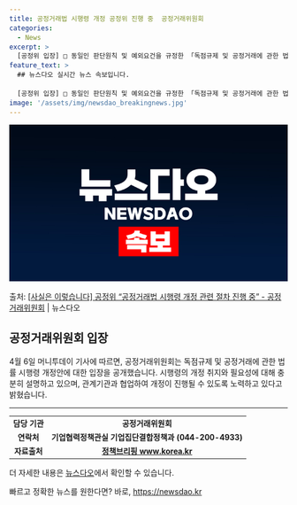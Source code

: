 ```yaml
---
title: 공정거래법 시행령 개정 공정위 진행 중  공정거래위원회
categories:
  - News
excerpt: >
  [공정위 입장] □ 동일인 판단원칙 및 예외요건을 규정한 「독점규제 및 공정거래에 관한 법률」 시행령 개정안…
feature_text: >
  ## 뉴스다오 실시간 뉴스 속보입니다.

  [공정위 입장] □ 동일인 판단원칙 및 예외요건을 규정한 「독점규제 및 공정거래에 관한 법률」 시행령 개정안…
image: '/assets/img/newsdao_breakingnews.jpg'
---
```


![뉴스다오 속보](/assets/img/newsdao_breakingnews.jpg)

<p>출처: <a href="https://newsdao.kr/3544" rel="dofollow">[사실은 이렇습니다] 공정위 “공정거래법 시행령 개정 관련 절차 진행 중” - 공정거래위원회</a> | 뉴스다오</p>

<h2 data-ke-size="size26">공정거래위원회 입장</h2>
<p data-ke-size="size16">4월 6일 머니투데이 기사에 따르면, 공정거래위원회는 독점규제 및 공정거래에 관한 법률 시행령 개정안에 대한 입장을 공개했습니다. 시행령의 개정 취지와 필요성에 대해 충분히 설명하고 있으며, 관계기관과 협업하여 개정이 진행될 수 있도록 노력하고 있다고 밝혔습니다.</p>

<hr>

<table>
  <tr>
    <td style="text-align: center; height: 17px;"><b>담당 기관</b></td>
    <td style="text-align: center; height: 17px;"><b>공정거래위원회</b></td>
  </tr>
  <tr>
    <td style="text-align: center; height: 17px;"><b>연락처</b></td>
    <td style="text-align: center; height: 17px;"><b>기업협력정책관실 기업집단결합정책과 (044-200-4933)</b></td>
  </tr>
  <tr>
    <td style="text-align: center; height: 17px;"><b>자료출처</b></td>
    <td style="text-align: center; height: 17px;"><b><a href="https://www.korea.kr/">정책브리핑 www.korea.kr</a></b></td>
  </tr>
</table>

<p data-ke-size="size16">더 자세한 내용은 <a href="https://newsdao.kr/3544">뉴스다오</a>에서 확인할 수 있습니다.</p>
 

빠르고 정확한 뉴스를 원한다면? 바로, <a href="https://newsdao.kr" rel="dofollow">https://newsdao.kr</a>



